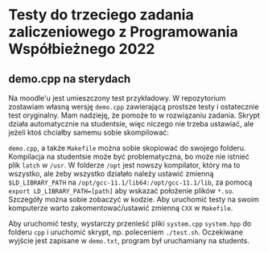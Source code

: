 # Testy do trzeciego zadania zaliczeniowego z Programowania Współbieżnego 2022

## demo.cpp na sterydach
Na moodle'u jest umieszczony test przykładowy. W repozytorium zostawiam własną wersję
`demo.cpp` zawierającą prostsze testy i ostatecznie test oryginalny. Mam nadzieję, że
pomoże to w rozwiązaniu zadania. Skrypt działa automatycznie na studentsie, więc niczego
nie trzeba ustawiać, ale jeżeli ktoś chciałby samemu sobie skompilować:

`demo.cpp`, a także `Makefile` można sobie skopiować do swojego folderu. Kompilacja
na studentsie może być problematyczna, bo może nie istnieć plik `latch` w `/usr`.
W folderze `/opt` jest nowszy kompilator, który ma to wszystko, ale żeby wszystko
działało należy ustawić zmienną `$LD_LIBRARY_PATH` na `/opt/gcc-11.1/lib64:/opt/gcc-11.1/lib`,
za pomocą `export LD_LIBRARY_PATH=[path]` aby wskazać położenie plików `*.so`.
Szczegóły można sobie zobaczyć w kodzie. Aby uruchomić testy na swoim komputerze
warto zakomentować/ustawić zmienną `CXX` w `Makefile`.

Aby uruchomić testy, wystarczy przenieść pliki `system.cpp` `system.hpp` do folderu `cpp`
i uruchomić skrypt, np. poleceniem `./test.sh`. Oczekiwane wyjście jest zapisane w `demo.txt`,
program był uruchamiany na students.
